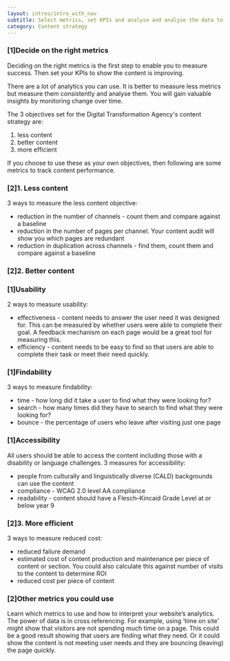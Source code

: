 ```yaml
---
layout: intros/intro_with_nav
subtitle: Select metrics, set KPIs and analyse and analyse the data to measure success. 
category: Content strategy
---
```


### [1]Decide on the right metrics

Deciding on the right metrics is the first step to enable you to measure success. Then set your KPIs to show the content is improving. 

There are a lot of analytics you can use. It is better to measure less metrics but measure them consistently and analyse them. You will gain valuable insights by monitoring change over time. 

The 3 objectives set for the Digital Transformation Agency's content strategy are:

1. less content
2. better content
3. more efficient

If you choose to use these as your own objectives, then following are some metrics to track content performance.

### [2]1. Less content
3 ways to measure the less content objective:
- reduction in the number of channels - count them and compare against a baseline
- reduction in the number of pages per channel. Your content audit will show you which pages are redundant
- reduction in duplication across channels - find them, count them and compare against a baseline

### [2]2. Better content
### [1]Usability
2 ways to measure usability:
- effectiveness - content needs to answer the user need it was designed for. This can be measured by whether users were able to complete their goal. A feedback mechanism on each page would be a great tool for measuring this. 
- efficiency - content needs to be easy to find so that users are able to complete their task or meet their need quickly. 

### [1]Findability
3 ways to measure findability:
- time - how long did it take a user to find what they were looking for?
- search - how many times did they have to search to find what they were looking for?
- bounce - the percentage of users who leave after visiting just one page

### [1]Accessibility
All users should be able to access the content including those with a disability or language challenges.
3 measures for accessibility:
- people from culturally and linguistically diverse (CALD) backgrounds can use the content
- compliance - WCAG 2.0 level AA compliance 
- readability - content should have a Flesch–Kincaid Grade Level at or below year 9

### [2]3. More efficient
3 ways to measure reduced cost:
- reduced failure demand 
- estimated cost of content production and maintenance per piece of content or section. You could also calculate this against number of visits to the content to determine ROI
- reduced cost per piece of content


### [2]Other metrics you could use
Learn which metrics to use and how to interpret your website’s analytics. The power of data is in cross referencing. For example, using ‘time on site’ might show that visitors are not spending much time on a page. This could be a good result showing that users are finding what they need. Or it could show the content is not meeting user needs and they are bouncing (leaving) the page quickly.


